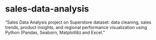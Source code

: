 # sales-data-analysis
“Sales Data Analysis project on Superstore dataset: data cleaning, sales trends, product insights, and regional performance visualization using Python (Pandas, Seaborn, Matplotlib) and Excel.”
